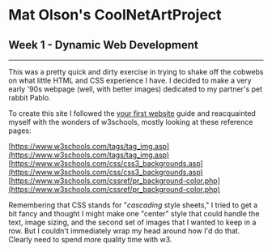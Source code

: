 # Mat Olson's CoolNetArtProject
## Week 1 - Dynamic Web Development

 -----

 This was a pretty quick and dirty exercise in trying to shake off the cobwebs on what little HTML and CSS experience I have. I decided to make a very early '90s webpage (well, with better images) dedicated to my partner's pet rabbit Pablo.

 To create this site I followed the [your first website](https://github.com/muji786/spring2023-dynamic-web-development/blob/main/guides/your-first-website-guide.md) guide and reacquainted myself with the wonders of w3schools, mostly looking at these reference pages:

 [https://www.w3schools.com/tags/tag_img.asp](https://www.w3schools.com/tags/tag_img.asp)
 [https://www.w3schools.com/css/css3_backgrounds.asp](https://www.w3schools.com/css/css3_backgrounds.asp)
 [https://www.w3schools.com/cssref/pr_background-color.php](https://www.w3schools.com/cssref/pr_background-color.php)

 Remembering that CSS stands for "_cascading_ style sheets," I tried to get a bit fancy and thought I might make one "center" style that could handle the text, image sizing, and the second set of images that I wanted to keep in a row. But I couldn't immediately wrap my head around how I'd do that. Clearly need to spend more quality time with w3.
